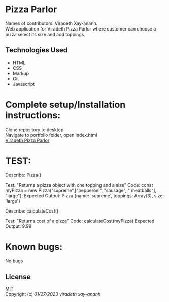 # Pizza Parlor
Names of contributors: Viradeth Xay-ananh.  
Web application for Viradeth Pizza Parlor where customer can choose a pizza select its size and add toppings.

## Technologies Used
* HTML
* CSS
* Markup
* Git
* Javascript

# Complete setup/Installation instructions:
Clone repository to desktop   
Navigate to portfolio folder, open index.html  
[Viradeth Pizza Parlor]()  

# TEST: 
Describe: Pizza()

Test: "Returns a pizza object with one topping and a size" 
Code: const myPizza = new Pizza("supreme",["pepperoni", "sausage", " meatballs"], "large"); 
Expected Output: Pizza {name: 'supreme', toppings: Array(3), size: 'large'}

Describe: calculateCost()

Test: "Returns cost of a pizza" 
Code: calculateCost(myPizza)
Expected Output: 9.99

# Known bugs: 
No bugs 
## License
[MIT](https://opensource.org/licenses/MIT)  
Copyright (c) _01/27/2023_ _viradeth xay-ananh_
